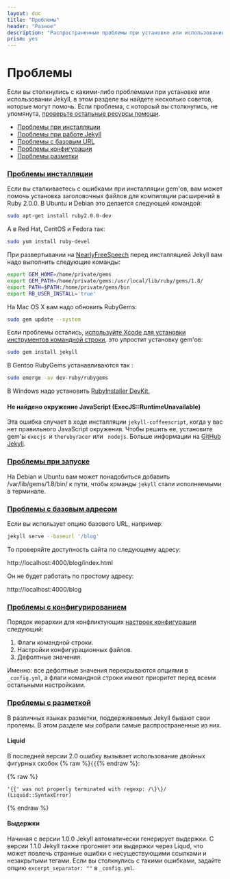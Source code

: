 ```yaml
---
layout: doc
title: "Проблемы"
header: "Разное"
description: "Распространенные проблемы при установке или использовании Jekyll. Способы решения."
prism: yes
---
```

# Проблемы

Если вы столкнулись с какими-либо проблемами при установке или использовании Jekyll, в этом разделе вы найдете  несколько советов, которые могут помочь. Если проблема, с котороый вы столкнулись, не упомянута, [проверьте остальные ресурсы помощи](http://jekyllrb.com/help/).

* [Проблемы при инсталляции](/documentation/25_troubleshooting.html#installation-problems)
* [Проблемы при работе Jekyll](/documentation/25_troubleshooting.html#problems-running-jekyll)
* [Проблемы с базовым URL](/documentation/25_troubleshooting.html#base-url-problems)
* [Проблемы конфигурации](/documentation/25_troubleshooting.html#configuration-problems)
* [Проблемы разметки](/documentation/25_troubleshooting.html#markup-problems)

### [Проблемы инсталляции](#installation-problems)

Если вы сталкиваетесь с ошибками при инсталляции gem'ов, вам может помочь установка заголовочных файлов для компиляции расширений в Ruby 2.0.0. В Ubuntu и Debian это делается следующей командой:

```bash
sudo apt-get install ruby2.0.0-dev
```

А в  Red Hat, CentOS и  Fedora так:

```bash
sudo yum install ruby-devel
```

При развертывании на [NearlyFreeSpeech](https://www.nearlyfreespeech.net/) перед инсталляцией Jekyll вам надо выполнить следующие команды:

```bash
export GEM_HOME=/home/private/gems
export GEM_PATH=/home/private/gems:/usr/local/lib/ruby/gems/1.8/
export PATH=$PATH:/home/private/gems/bin
export RB_USER_INSTALL='true'
```

На  Mac OS X вам надо обновить RubyGems:

```bash
sudo gem update --system
```

Если проблемы остались, [используйте Xcode для установки инструментов командной строки](http://www.zlu.me/ruby/os%20x/gem/mountain%20lion/2012/02/21/install-native-ruby-gem-in-mountain-lion-preview.html), это упростит установку gem'ов:

```bash
sudo gem install jekyll
```

В Gentoo RubyGems устанавливаются так :

```bash
sudo emerge -av dev-ruby/rubygems
```

В Windows надо установить [RubyInstaller DevKit.](https://wiki.github.com/oneclick/rubyinstaller/development-kit)

#### Не найдено окружение JavaScript (ExecJS::RuntimeUnavailable)

Эта ошибка случает в ходе инсталляции `jekyll-coffeescript`, когда у вас нет правильного JavaScript окружения. Чтобы решить ее, установите gem'ы `execjs `и `therubyracer` или ` nodejs`. Больше информации на [GitHub Jekyll](https://github.com/jekyll/jekyll/issues/2327).

### [Проблемы при запуске](#problems-running-jekyll)

На Debian и Ubuntu вам может понадобиться добавить /var/lib/gems/1.8/bin/ к пути, чтобы команды `jekyll` стали исполняемыми в терминале.

### [Проблемы с базовым адресом](#base-url-problems)

Если вы использует опцию базового URL, например:

```bash
jekyll serve --baseurl '/blog'
```

То проверяйте доступность сайта по следующему адресу:


http://localhost:4000/blog/index.html


Он не будет работать по простому адресу:


http://localhost:4000/blog


### [Проблемы  с конфигурированием](#configuration-problems)

Порядок иерархии для конфликтующих [настроек конфигурации](/documentation/06_configuration.html) следующий:

1. Флаги командной строки.
2. Настройки конфигурационных файлов.
3. Дефолтные значения.

Именно: все дефолтные значения перекрываются опциями в `_config.yml`, а флаги командной строки имеют приоритет перед всеми остальными настройками.

### [Проблемы с разметкой](#markup-problems)

В различных языках разметки, поддерживаемых Jekyll бывают свои пролемы. В этом разделе мы собрали самые распространенные из них.

#### Liquid

В последней версии 2.0 ошибку вызывает использование двойных фигурных скобок {% raw %}`{{`{% endraw %}:

{% raw %}

```
'{{' was not properly terminated with regexp: /\}\}/  (Liquid::SyntaxError)
```

{% endraw %}

#### Выдержки

Начиная с версии 1.0.0 Jekyll автоматически генерирует выдержки. С версии 1.1.0 Jekyll  также прогоняет эти выдержки через Liqud, что может повлечь странные ошибки с несуществующими ссылками и незакрытыми тегами. Если вы столкнулись с такими ошибками, задайте опцию `excerpt_separator: ""` в `_config.yml`.

